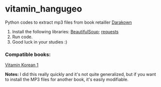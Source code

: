 # vitamin_hangugeo
Python codes to extract mp3 files from book retailler [Darakown](http://www.darakwon.co.kr/koreanbooks/list.asp?lg=en)

1. Install the following libraries:
[BeautifulSoup](https://www.crummy.com/software/BeautifulSoup/bs4/doc/);
[requests](https://pypi.org/project/requests/)
2. Run code. 
3. Good luck in your studies :)

### Compatible books:
[Vitamin Korean 1](http://www.darakwon.co.kr/koreanbooks/book_view.asp?lg=en&bookid=129)

**Notes:**
I did this really quickly and it's not quite generalized, but if you want to install the MP3 files for another book, it's easily modifiable.
